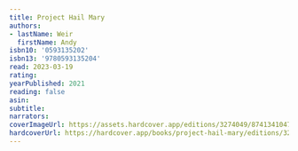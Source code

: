 ```yaml
---
title: Project Hail Mary
authors:
- lastName: Weir
  firstName: Andy
isbn10: '0593135202'
isbn13: '9780593135204'
read: 2023-03-19
rating:
yearPublished: 2021
reading: false
asin:
subtitle:
narrators:
coverImageUrl: https://assets.hardcover.app/editions/3274049/8741341047797682-91mYu67RfUL._SL1500_.jpg
hardcoverUrl: https://hardcover.app/books/project-hail-mary/editions/3274049
---
```

